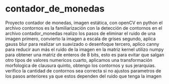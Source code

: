 # contador_de_monedas
Proyecto contador de monedas, imagen estática, con openCV en python 
el archivo contornos es la familiarización con la detección de contornos 
en el archivo contador_monedas realizo los pasos de eliminar el ruido de una imagen
  primero, convierto la imagen a escala de grises
  segundo, aplica gauss blur para realizar un suavizado o desenfoque
  tercero, aplico canny para reducir aun más el ruido de la imagen
    en la matriz kernel utilizo numpy para obtener una matriz de enteros de 8 bits, esto es para evitar que salgan otro tipos de valores numericos 
  cuarto, aplicamos una transformación morfologica de clausura 
  quinto, obtengo los contornos y sus jerarquias. verifico la cantidad de contornos sea correcta si no ajustos parametros de los pasos anteriores
    ya que estos dependen del ruido que tenga la imagen
